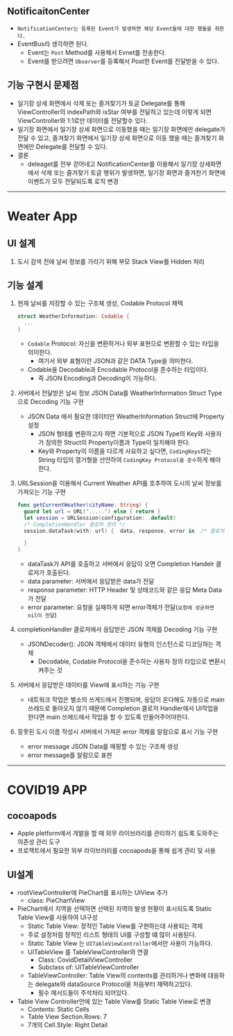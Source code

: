  


## NotificaitonCenter
* `NotificationCenter는 등록된 Event가 발생하면 해당 Event들에 대한 행돌을 취한다.`
* EventBus라 생각하면 된다.
  * Event는 `Post` Method를 사용해서 Evnet를 전송한다.
  * Event를 받으려면 `Observer`를 등록해서 Post한 Event를 전달받을 수 있다.
 

 ## 기능 구현시 문제점
 * 일기장 상세 화면에서 삭제 또는 즐겨찾기가 토글 Delegate를 통해 ViewController의 indexPath와 isStar 여부를 전달하고 있는데 이렇게 되면 ViewController와 1:1로만 데이터를 전달할수 있다.
 * 일기장 화면에서 일기장 상세 화면으로 이동했을 때는 일기장 화면에만 delegate가 전달 수 있고, 즐겨찾기 화면에서 일기장 상세 화면으로 이동 했을 때는 즐겨찾기 화면에만 Delegate를 전달할 수 있다. 
 * 결론
   * deleaget를 전부 걷어네고 NotificationCenter를 이용해서 일기장 상세화면에서 삭제 또는 즐겨찾기 토글 행위가 발생하면, 일기장 화면과 즐겨찬기 화면에 이벤트가 모두 전달되도록 로직 변경
 
---
# Weater App
## UI 설계
1. 도시 검색 전에 날씨 정보를 가리기 위해 부모 Stack View를 Hidden 처리

## 기능 설계
1. 현재 날씨를 저장할 수 있는 구조체 생성, Codable Protocol 채택 
    ```Swift
    struct WeatherInformation: Codable {
      ...
    }
    ```
    * `Codable` Protocol: 자신을 변환하거나 외부 표현으로 변환할 수 있는 타입을 의미한다.
      * 여기서 외부 표혐이란 JSON과 같은 DATA Type을 의미한다. 
    * Codable을 Decodable과 Encodable Protocol을 준수하는 타입이다.
      * 즉 JSON Encoding과 Decoding이 가능하다.
2. 서버에서 전달받은 날씨 정보 JSON Data를 WeatherInformation Struct Type으로 Decoding 기능 구현
   * JSON Data 에서 필요한 데이터만 WeatherInformation Struct에 Property 설정
      * JSON 형태를 변환하고자 하면 기본적으로 JSON Type의 Key와 사용자가 정의한 Struct의 Property이름과 Type이 일치해야 한다. 
      * Key와 Property의 이름을 다르게 사요하고 싶다면, `CodingKeys`라는 String 타입의 열거형을 선언하여 `CodingKey Protocol을 준수`하게 해야한다.
3. URLSession을 이용해서 Current Weather API를 호추하여 도시의 날씨 정보를 가져오는 기능 구현
 
   ```Swift
   func getCurrentWeather(cityName: String) {
     guard let url = URL(".....") else { return }
     let session = URLSession(configuration: .default)
     /* CompletionHandler 클로저 정의 */
     session.dataTask(with: url) {  data, response, error in  /* 클로저 매개변수 */

     }
   }
   ``` 
   * dataTask가 API를 호출하고 서버에서 응답이 오면 Completion Handelr 클로저가 호출된다.
   * data parameter: 서버에서 응답받은 data가 전달
   * response parameter: HTTP Header 및 상태코드와 같은 응답 Meta Data가 전달
   * error parameter: 요청을 실패하게 되면 error객체가 전달(`요청에 성공하면 nil이 전달`)
4. completionHandler 클로저에서 응답받은 JSON 객체를 Decoding 기능 구현
   * JSONDecoder(): JSON 객체에서 데이터 유형의 인스턴스로 디코딩하는 객체
     * Decodable, Codable Protocol을 준수하는 사용자 정의 타입으로 변환시켜주는 것 
5. 서버에서 응답받은 데이터를 View에 표시하는 기능 구현
   * 네트워크 작업은 별소의 쓰게드에서 진행되며, 응답이 온다해도 자동으로 main 쓰레드로 돌아오지 않기 때문에 Completion 클로저 Handler에서 UI작업을 한다면 main 쓰에드에서 작업을 할 수 있도록 만들어주어야한다.
6. 잘못된 도시 이름 작성시 서버에서 가져온 error 객체를 알람으로 표시 기능 구현
   * error message JSON Data를 매핑할 수 있는 구조체 생성
   * error message를 알람으로 표현   

--- 
# COVID19 APP
## cocoapods
* Apple pletform에서 개발을 할 때 외무 라이브러리를 관리하기 쉽도록 도와주는 의존성 관리 도구
* 프로잭트에서 필요한 외부 라이브러리를 cocoapods을 통해 쉽게 관리 및 사용 

## UI설계
* rootViewController에 PieChart를 표시하는 UIView 추가
  * class: PieChartView
* PieChart에서 지역을 선택하면 선택된 지역의 발생 현황이 표시되도록 Static Table View를 사용하여 UI구성
  * Static Table View: 정적인 Table View를 구현하는데 사용되는 객체
  * 주로 설정처럼 정적인 리스트 형태의 UI를 구성할 떄 많이 사용된다. 
  * Static Table View 는 `UITableViewController`에서만 사용이 가능하다.
  * UITableView 를 TableViewController와 연결
    * Class: CovidDetailViewController
    * Subclass of: UITableViewController
  * TableViewController: Table View의 contents를 관리하거나 변화에 대응하는 delegate와 dataSource Protocol을 처음부터 채택하고있다.
    * 필수 메서드들이 주석처리 되어있다.
* Table View Controller안에 있는 Table View를 Static Table View로 변경
  * Contents: Static Cells 
  * Table View Section.Rows: 7
  * 7개의 Cell.Style: Right Detail